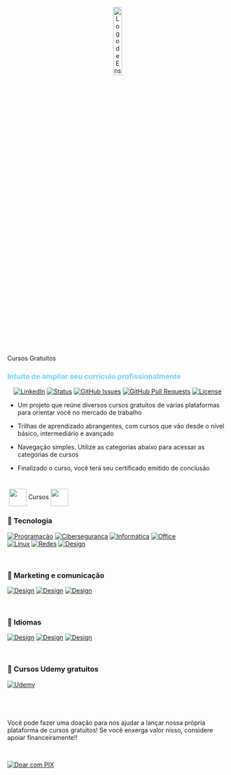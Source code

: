 <p align="center">
 <img src="https://maiscursosgratis.com.br/assets/img/logo.svg" alt="Logo de Ensino" width="20%"></a>
</p>
<div>
<span>Cursos Gratuitos</span><h3 style="color: #6bd1ff">Intuito de ampliar seu currículo profissionalmente</h3></div>
<div align="center">

  [![LinkedIn](https://img.shields.io/badge/LinkedIn-Connect-blue.svg?style=social&logo=linkedin)](https://www.linkedin.com/in/francisco-taylon-da-silva-534886250/)
  [![Status](https://img.shields.io/badge/status-ativo-success.svg)]()
  [![GitHub Issues](https://img.shields.io/github/issues/marcustechs/free-way.svg)](https://github.com/Taylon-00/Cursos-Gratuitos)
  [![GitHub Pull Requests](https://img.shields.io/github/issues-pr/marcustechs/free-way.svg)](https://github.com/Taylon-00/Cursos-Gratuitos)
  [![License](https://img.shields.io/badge/licença-MIT-blue.svg)](http://creativecommons.org/publicdomain/zero/1.0/)
</div>

- Um projeto que reúne diversos cursos gratuitos de várias plataformas para orientar você no mercado de trabalho </p>
- Trilhas de aprendizado abrangentes, com cursos que vão desde o nível básico, intermediário e avançado </p>
- Navegação simples. Utilize as categorias abaixo para acessar as categorias de cursos </p>
- Finalizado o curso, você terá seu certificado emitido de conclusão </p>

<!-- Linha de Espaço -->
<h1></h1>
<!-- Fim da Linha de Espaço -->

<img align="center">
  <img src="https://github.com/MarcusTechs/Free-way/assets/138902771/c8286843-644d-4da5-b939-a9102e187bb4" alt="" width="40px" style="vertical-align: middle;">
Cursos
  <img src="https://github.com/MarcusTechs/Free-way/assets/138902771/c8286843-644d-4da5-b939-a9102e187bb4" alt="" width="40px" style="vertical-align: middle;">


### 🔹 Tecnologia

[![Programação](https://img.shields.io/badge/Programa%C3%A7%C3%A3o-5F9EA0?style=for-the-badge&logo=scala)](https://github.com/Taylon-00/Cursos-Gratuitos/blob/main/Programa%C3%A7%C3%A3o.md)
[![Cibersegurança](https://img.shields.io/badge/Ciberseguran%C3%A7a-5F9EA0?style=for-the-badge&logo=Kalilinux)](https://github.com/Taylon-00/Cursos-Gratuitos/blob/main/Ciberseguran%C3%A7a.md)
[![Informática](https://img.shields.io/badge/informatica-5F9EA0?style=for-the-badge&logo=windows)](https://github.com/Taylon-00/Cursos-Gratuitos/blob/main/Informatica.md)
[![Office](https://img.shields.io/badge/Office-5F9EA0?style=for-the-badge&logo=microsoftoffice)](https://github.com/Taylon-00/Cursos-Gratuitos/blob/main/Pacotes%20Office.md)<br>
[![Linux](https://img.shields.io/badge/Linux%20(Em%20Breve)-black?style=for-the-badge&logo=Linux)]()
[![Redes](https://img.shields.io/badge/Redes-black?style=for-the-badge&logo=Cloudflare)](https://github.com/Taylon-00/Cursos-Gratuitos/blob/main/Redes.md)
[![Design](https://img.shields.io/badge/Design-black?style=for-the-badge&logo=adobePhotoshop)](https://github.com/Taylon-00/Cursos-Gratuitos/blob/main/Design.md)

<br>

### 🔸 Marketing e comunicação

[![Design](https://img.shields.io/badge/Marketing%20Digital-D8BFD8?style=for-the-badge&logo=blogger)](https://github.com/Taylon-00/Cursos-Gratuitos/blob/main/Marketing.md)
[![Design](https://img.shields.io/badge/Orat%C3%B3ria-D8BFD8?style=for-the-badge&logo=wechat)](https://github.com/Taylon-00/Cursos-Gratuitos/blob/main/Oratoria.md)
[![Design](https://img.shields.io/badge/Midias%20Sociais%20(Em%20Breve)-D8BFD8?style=for-the-badge&logo=instagram)](https://github.com/MarcusTechs/Free-way/blob/main/MidiasSociais.md)

<br>

### 🔹 Idiomas

[![Design](https://img.shields.io/badge/Ingl%C3%AAs-BDB76B?style=for-the-badge&logo=ghost)](https://github.com/Taylon-00/Cursos-Gratuitos/blob/main/Idiomas.md)
[![Design](https://img.shields.io/badge/Italiano%20(Em%20Breve)-BDB76B?style=for-the-badge&logo=ghost&logoColor=red)](https://github.com/MarcusTechs/Free-way/blob/main/Italiano.md)
[![Design](https://img.shields.io/badge/Espanhol%20(Em%20Breve)-BDB76B?style=for-the-badge&logo=ghost&logoColor=yellow)](https://github.com/MarcusTechs/Free-way/blob/main/Espanhol.md)

<br>

### 🔸 Cursos Udemy gratuitos

[![Udemy](https://img.shields.io/badge/Udemy-black?style=for-the-badge&logo=udemy&logoColor=white&color=purple)](https://github.com/Taylon-00/Cursos-Gratuitos/blob/main/Udemy.md)

<!-- Linha de Espaço -->
<h1></h1>
<!-- Fim da Linha de Espaço -->

<br>

Você pode fazer uma doação para nos ajudar a lançar nossa própria plataforma de cursos gratuitos!
Se você enxerga valor nisso, considere apoiar financeiramente!!

<br>

[![Doar com PIX](https://img.shields.io/badge/Doar%20com-PIX-purple.svg?style=for-the-badge)]()

